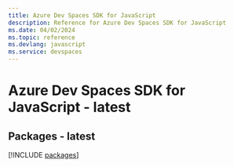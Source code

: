 ```yaml
---
title: Azure Dev Spaces SDK for JavaScript
description: Reference for Azure Dev Spaces SDK for JavaScript
ms.date: 04/02/2024
ms.topic: reference
ms.devlang: javascript
ms.service: devspaces
---
```

# Azure Dev Spaces SDK for JavaScript - latest
## Packages - latest
[!INCLUDE [packages](dev-spaces-index.md)]